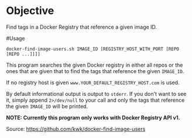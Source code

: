 # Objective

Find tags in a Docker Registry that reference a given image ID.

#Usage

```
docker-find-image-users.sh IMAGE_ID [REGISTRY_HOST_WITH_PORT [REPO [REPO ...]]]]
```

This program searches the given Docker registry in either all
repos or the ones that are given that to find the tags that
reference the given `IMAGE_ID`.

If no registry host is given `www.YOUR_DEFAULT_REGISTRY_HOST.com` is used.

By default informational output is output to `stderr`. If you don't
want to see it, simply append `2>/dev/null` to your call and only the
tags that reference the given `IMAGE_ID` will be printed.

**NOTE: Currently this program only works with Docker Registry API v1.**

Source: https://github.com/kwk/docker-find-image-users
